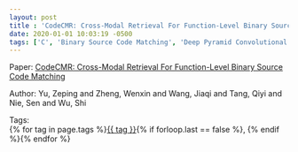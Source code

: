```yaml
---
layout: post
title : 'CodeCMR: Cross-Modal Retrieval For Function-Level Binary Source Code Matching'
date: 2020-01-01 10:03:19 -0500
tags: ['C', 'Binary Source Code Matching', 'Deep Pyramid Convolutional Neural Network', 'Tokenizer']
---
```

Paper: [CodeCMR: Cross-Modal Retrieval For Function-Level Binary Source Code Matching]()

Author: Yu, Zeping and Zheng, Wenxin and Wang, Jiaqi and Tang, Qiyi and Nie, Sen and Wu, Shi




 Tags:  
        <span>{% for tag in page.tags %}<a href="/tags/#{{ tag | slugify }}">{{ tag }}</a>{% if forloop.last == false %}, {% endif %}{% endfor %}</span>
